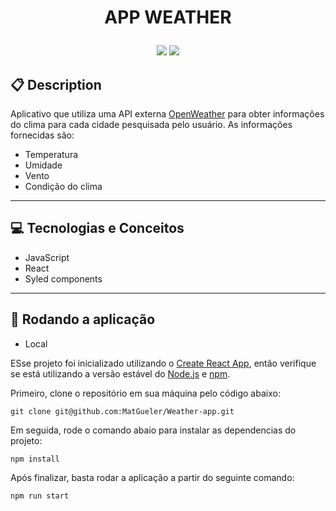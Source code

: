 # <p align = "center"> APP WEATHER </p>

<p align = "center">
   <img src="https://img.shields.io/badge/author-Mateus Gueler-4dae71?style=flat-square" />
   <img src="https://img.shields.io/github/languages/count/MatGueler/supermercash-front?color=4dae71&style=flat-square" />
</p>

## :clipboard: Description

Aplicativo que utiliza uma API externa [OpenWeather](https://openweathermap.org/api) para obter informações do clima para cada cidade pesquisada pelo usuário. As informações fornecidas são:

- Temperatura
- Umidade
- Vento
- Condição do clima

---

## :computer: Tecnologias e Conceitos

- JavaScript
- React
- Syled components

---

## 🏁 Rodando a aplicação

- Local

ESse projeto foi inicializado utilizando o [Create React App](https://github.com/facebook/create-react-app), então verifique se está utilizando a versão estável do [Node.js](https://nodejs.org/en/download/) e [npm](https://www.npmjs.com/).

Primeiro, clone o repositório em sua máquina pelo código abaixo:

```
git clone git@github.com:MatGueler/Weather-app.git
```

Em seguida, rode o comando abaio para instalar as dependencias do projeto:

```
npm install
```

Após finalizar, basta rodar a aplicação a partir do seguinte comando:

```
npm run start
```
